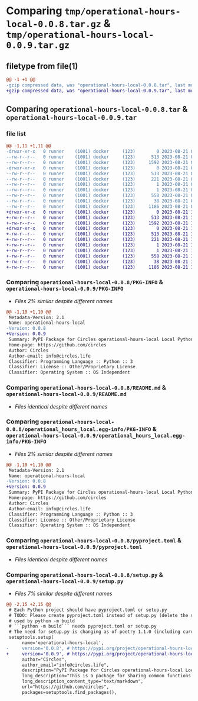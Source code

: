# Comparing `tmp/operational-hours-local-0.0.8.tar.gz` & `tmp/operational-hours-local-0.0.9.tar.gz`

## filetype from file(1)

```diff
@@ -1 +1 @@
-gzip compressed data, was "operational-hours-local-0.0.8.tar", last modified: Mon Aug 21 07:56:33 2023, max compression
+gzip compressed data, was "operational-hours-local-0.0.9.tar", last modified: Mon Aug 21 13:08:25 2023, max compression
```

## Comparing `operational-hours-local-0.0.8.tar` & `operational-hours-local-0.0.9.tar`

### file list

```diff
@@ -1,11 +1,11 @@
-drwxr-xr-x   0 runner    (1001) docker     (123)        0 2023-08-21 07:56:33.811525 operational-hours-local-0.0.8/
--rw-r--r--   0 runner    (1001) docker     (123)      513 2023-08-21 07:56:33.811525 operational-hours-local-0.0.8/PKG-INFO
--rw-r--r--   0 runner    (1001) docker     (123)     1592 2023-08-21 07:56:09.000000 operational-hours-local-0.0.8/README.md
-drwxr-xr-x   0 runner    (1001) docker     (123)        0 2023-08-21 07:56:33.811525 operational-hours-local-0.0.8/operational_hours_local.egg-info/
--rw-r--r--   0 runner    (1001) docker     (123)      513 2023-08-21 07:56:33.000000 operational-hours-local-0.0.8/operational_hours_local.egg-info/PKG-INFO
--rw-r--r--   0 runner    (1001) docker     (123)      221 2023-08-21 07:56:33.000000 operational-hours-local-0.0.8/operational_hours_local.egg-info/SOURCES.txt
--rw-r--r--   0 runner    (1001) docker     (123)        1 2023-08-21 07:56:33.000000 operational-hours-local-0.0.8/operational_hours_local.egg-info/dependency_links.txt
--rw-r--r--   0 runner    (1001) docker     (123)        1 2023-08-21 07:56:33.000000 operational-hours-local-0.0.8/operational_hours_local.egg-info/top_level.txt
--rw-r--r--   0 runner    (1001) docker     (123)      558 2023-08-21 07:56:09.000000 operational-hours-local-0.0.8/pyproject.toml
--rw-r--r--   0 runner    (1001) docker     (123)       38 2023-08-21 07:56:33.811525 operational-hours-local-0.0.8/setup.cfg
--rw-r--r--   0 runner    (1001) docker     (123)     1186 2023-08-21 07:56:09.000000 operational-hours-local-0.0.8/setup.py
+drwxr-xr-x   0 runner    (1001) docker     (123)        0 2023-08-21 13:08:25.111866 operational-hours-local-0.0.9/
+-rw-r--r--   0 runner    (1001) docker     (123)      513 2023-08-21 13:08:25.111866 operational-hours-local-0.0.9/PKG-INFO
+-rw-r--r--   0 runner    (1001) docker     (123)     1592 2023-08-21 13:07:55.000000 operational-hours-local-0.0.9/README.md
+drwxr-xr-x   0 runner    (1001) docker     (123)        0 2023-08-21 13:08:25.111866 operational-hours-local-0.0.9/operational_hours_local.egg-info/
+-rw-r--r--   0 runner    (1001) docker     (123)      513 2023-08-21 13:08:25.000000 operational-hours-local-0.0.9/operational_hours_local.egg-info/PKG-INFO
+-rw-r--r--   0 runner    (1001) docker     (123)      221 2023-08-21 13:08:25.000000 operational-hours-local-0.0.9/operational_hours_local.egg-info/SOURCES.txt
+-rw-r--r--   0 runner    (1001) docker     (123)        1 2023-08-21 13:08:25.000000 operational-hours-local-0.0.9/operational_hours_local.egg-info/dependency_links.txt
+-rw-r--r--   0 runner    (1001) docker     (123)        1 2023-08-21 13:08:25.000000 operational-hours-local-0.0.9/operational_hours_local.egg-info/top_level.txt
+-rw-r--r--   0 runner    (1001) docker     (123)      558 2023-08-21 13:07:55.000000 operational-hours-local-0.0.9/pyproject.toml
+-rw-r--r--   0 runner    (1001) docker     (123)       38 2023-08-21 13:08:25.111866 operational-hours-local-0.0.9/setup.cfg
+-rw-r--r--   0 runner    (1001) docker     (123)     1186 2023-08-21 13:07:55.000000 operational-hours-local-0.0.9/setup.py
```

### Comparing `operational-hours-local-0.0.8/PKG-INFO` & `operational-hours-local-0.0.9/PKG-INFO`

 * *Files 2% similar despite different names*

```diff
@@ -1,10 +1,10 @@
 Metadata-Version: 2.1
 Name: operational-hours-local
-Version: 0.0.8
+Version: 0.0.9
 Summary: PyPI Package for Circles operational-hours-local Local Python
 Home-page: https://github.com/circles
 Author: Circles
 Author-email: info@circles.life
 Classifier: Programming Language :: Python :: 3
 Classifier: License :: Other/Proprietary License
 Classifier: Operating System :: OS Independent
```

### Comparing `operational-hours-local-0.0.8/README.md` & `operational-hours-local-0.0.9/README.md`

 * *Files identical despite different names*

### Comparing `operational-hours-local-0.0.8/operational_hours_local.egg-info/PKG-INFO` & `operational-hours-local-0.0.9/operational_hours_local.egg-info/PKG-INFO`

 * *Files 2% similar despite different names*

```diff
@@ -1,10 +1,10 @@
 Metadata-Version: 2.1
 Name: operational-hours-local
-Version: 0.0.8
+Version: 0.0.9
 Summary: PyPI Package for Circles operational-hours-local Local Python
 Home-page: https://github.com/circles
 Author: Circles
 Author-email: info@circles.life
 Classifier: Programming Language :: Python :: 3
 Classifier: License :: Other/Proprietary License
 Classifier: Operating System :: OS Independent
```

### Comparing `operational-hours-local-0.0.8/pyproject.toml` & `operational-hours-local-0.0.9/pyproject.toml`

 * *Files identical despite different names*

### Comparing `operational-hours-local-0.0.8/setup.py` & `operational-hours-local-0.0.9/setup.py`

 * *Files 7% similar despite different names*

```diff
@@ -2,15 +2,15 @@
 # Each Python project should have pyproject.toml or setup.py
 # TODO: Please create pyproject.toml instead of setup.py (delete the setup.py)
 # used by python -m build
 # ```python -m build``` needs pyproject.toml or setup.py
 # The need for setup.py is changing as of poetry 1.1.0 (including current pre-release) as we have moved away from needing to generate a setup.py file to enable editable installs - We might able to delete this file in the near future
 setuptools.setup(
      name='operational-hours-local',  
-     version='0.0.8', # https://pypi.org/project/operational-hours-local/
+     version='0.0.9', # https://pypi.org/project/operational-hours-local/
      author="Circles",
      author_email="info@circles.life",
      description="PyPI Package for Circles operational-hours-local Local Python", 
      long_description="This is a package for sharing common functions of operational hours CRUD used in different repositories",
      long_description_content_type="text/markdown",
      url="https://github.com/circles",
      packages=setuptools.find_packages(),
```

